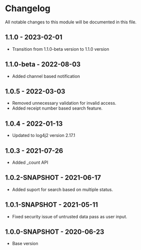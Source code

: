 # Changelog

All notable changes to this module will be documented in this file.
## 1.1.0 - 2023-02-01

- Transition from 1.1.0-beta version to 1.1.0 version

## 1.1.0-beta - 2022-08-03
- Added channel based notification

## 1.0.5 - 2022-03-03
- Removed unnecessary validation for invalid access.
- Added receipt number based search feature.

## 1.0.4 - 2022-01-13
- Updated to log4j2 version 2.17.1

## 1.0.3 - 2021-07-26

- Added _count API

## 1.0.2-SNAPSHOT - 2021-06-17

- Added suport for search based on multiple status.

## 1.0.1-SNAPSHOT - 2021-05-11

- Fixed security issue of untrusted data pass as user input.

## 1.0.0-SNAPSHOT - 2020-06-23

- Base version
